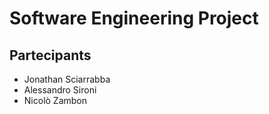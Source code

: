 # Software Engineering Project

## Partecipants
- Jonathan Sciarrabba
- Alessandro Sironi
- Nicolò Zambon